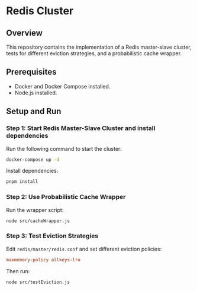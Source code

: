 # Redis Cluster

## Overview
This repository contains the implementation of a Redis master-slave cluster, tests for different eviction strategies, and a probabilistic cache wrapper.

## Prerequisites
- Docker and Docker Compose installed.
- Node.js installed.

## Setup and Run

### Step 1: Start Redis Master-Slave Cluster and install dependencies
Run the following command to start the cluster:
```sh
docker-compose up -d
```
Install dependencies:
```sh
pnpm install
```

### Step 2: Use Probabilistic Cache Wrapper
Run the wrapper script:
```sh
node src/cacheWrapper.js
```

### Step 3: Test Eviction Strategies
Edit `redis/master/redis.conf` and set different eviction policies:
```conf
maxmemory-policy allkeys-lru
```
Then run:
```sh
node src/testEviction.js
```
